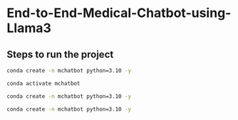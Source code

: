 # End-to-End-Medical-Chatbot-using-Llama3

## Steps to run the project

```bash
conda create -n mchatbot python=3.10 -y
```

```bash
conda activate mchatbot
```

```bash
conda create -n mchatbot python=3.10 -y
```

```bash
conda create -n mchatbot python=3.10 -y
```